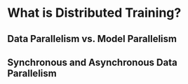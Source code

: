 # What is Distributed Training?

## Data Parallelism vs. Model Parallelism 


## Synchronous and Asynchronous Data Parallelism 